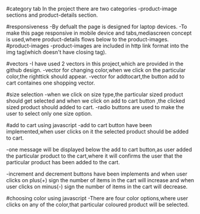 #category tab
In the project there are two categories
-product-image sections and product-details section.


#responsiveness 
-By defualt the page is designed for laptop devices.
-To make this page responsive in mobile device and tabs,mediascreen concept is used,where product-details flows below to the product-images.
#product-images
-product-images are included in http link format into the img tag(which doesn't have closing tag).

#vectors
-I have used 2 vectors in this project,which are provided in the github design.
-vector for changing color,when we click on the particular color,the righttick should appear.
-vector for addtocart,the button add to cart containes one shopping vector.

#size selection
-when we click on size type,the particular sized product should get selected and when we click on add to cart button ,the clicked sized product should added to cart.
-radio buttons are used to make the user to select only one size option.

#add to cart using javascript
-add to cart button have been implemented,when user clicks on it the selected product should be added to cart.

-one message will be displayed below the add to cart button,as user added the particular product to the cart,where it will confirms the user that the particular product has been added to the cart.

-increment and decrement buttons have been implements and when user clicks on plus(+) sign the number of items in the cart will increase and when user clicks on minus(-) sign the number of items in the cart will decrease.

#choosing color using javascript
-There are four color options,where user clicks on any of the color,that particular coloured product will be selected.
